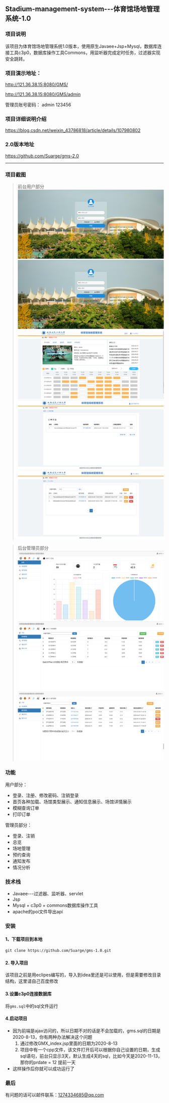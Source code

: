 ## Stadium-management-system---体育馆场地管理系统-1.0

### 项目说明

该项目为体育馆场地管理系统1.0版本，使用原生Javaee+Jsp+Mysql，数据库连接工具c3p0，数据库操作工具Commons，用监听器完成定时任务，过滤器实现安全跳转。 

### 项目演示地址：
http://121.36.38.15:8080/GMS/

http://121.36.38.15:8080/GMS/admin

管理员账号密码：
admin
123456

### 项目详细说明介绍
https://blog.csdn.net/weixin_43786818/article/details/107980802

### 2.0版本地址
https://github.com/Suarge/gms-2.0

---

### 项目截图
>前台用户部分
![image](https://github.com/Suarge/gms-1.0/blob/master/readme_photo/1.png)
![image](https://github.com/Suarge/gms-1.0/blob/master/readme_photo/1.png)
![image](https://github.com/Suarge/gms-1.0/blob/master/readme_photo/3.png)
![image](https://github.com/Suarge/gms-1.0/blob/master/readme_photo/4.png)
![image](https://github.com/Suarge/gms-1.0/blob/master/readme_photo/5.png)

>后台管理员部分
![image](https://github.com/Suarge/gms-1.0/blob/master/readme_photo/6.png)
![image](https://github.com/Suarge/gms-1.0/blob/master/readme_photo/7.png)
![image](https://github.com/Suarge/gms-1.0/blob/master/readme_photo/8.png)

### 功能
用户部分：
* 登录、注册、修改密码、注销登录
* 首页各种加载、场馆类型展示、通知信息展示、场馆详情展示
* 模糊查询订单
* 打印订单

管理员部分：
* 登录、注销
* 总览
* 场地管理
* 预约查询
* 通知发布
* 情况分析

### 技术栈
* Javaee---过滤器、监听器、servlet
* Jsp
* Mysql + c3p0 + commons数据库操作工具
* apache的poi文件导出api


### 安装
#### 1、下载项目到本地
```xml
git clone https://github.com/Suarge/gms-1.0.git
```
#### 2. 导入项目
该项目之前是用eclipes编写的，导入到idea里还是可以使用，但是需要修改目录结构，这里请自己百度修改

#### 3.设置c3p0连接数据库
将`gms.sql`中的sql文件运行

#### 4.启动项目
* 因为前端是ajax访问的，所以日期不对的话是不会加载的，gms.sql的日期是2020-8-13，你有两种办法解决这个问题
  1. 通过修改GMX_index.jsp里面的日期为2020-8-13
  2. 项目中有一个cpp文件，该文件打开后可以根据你自己设置的日期，生成sql语句，前台只显示3天，默认生成4天的sql，比如今天是2020-11-13，那你的prdate = 12 提前一天
* 这样操作后你就可以成功运行了

### 最后
有问题的话可以邮件联系：1274334685@qq.com
